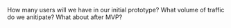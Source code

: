 How many users will we have in our initial prototype?
What volume of traffic do we anitipate?
What about after MVP?